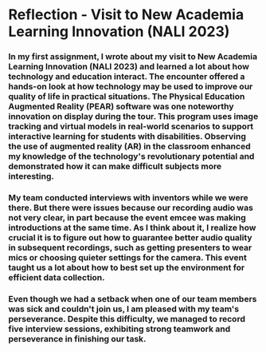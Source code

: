 # **Reflection - Visit to New Academia Learning Innovation (NALI 2023)**

### In my first assignment, I wrote about my visit to New Academia Learning Innovation (NALI 2023) and learned a lot about how technology and education interact. The encounter offered a hands-on look at how technology may be used to improve our quality of life in practical situations. The Physical Education Augmented Reality (PEAR) software was one noteworthy innovation on display during the tour. This program uses image tracking and virtual models in real-world scenarios to support interactive learning for students with disabilities. Observing the use of augmented reality (AR) in the classroom enhanced my knowledge of the technology's revolutionary potential and demonstrated how it can make difficult subjects more interesting.

### My team conducted interviews with inventors while we were there. But there were issues because our recording audio was not very clear, in part because the event emcee was making introductions at the same time. As I think about it, I realize how crucial it is to figure out how to guarantee better audio quality in subsequent recordings, such as getting presenters to wear mics or choosing quieter settings for the camera. This event taught us a lot about how to best set up the environment for efficient data collection.

### Even though we had a setback when one of our team members was sick and couldn't join us, I am pleased with my team's perseverance. Despite this difficulty, we managed to record five interview sessions, exhibiting strong teamwork and perseverance in finishing our task.

